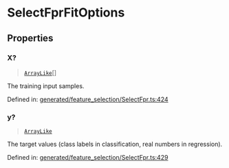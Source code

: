# SelectFprFitOptions

## Properties

### X?

> [`ArrayLike`](../types/ArrayLike.md)[]

The training input samples.

Defined in:  [generated/feature\_selection/SelectFpr.ts:424](https://github.com/transitive-bullshit/scikit-learn-ts/blob/b59c1ff/packages/sklearn/src/generated/feature_selection/SelectFpr.ts#L424)

### y?

> [`ArrayLike`](../types/ArrayLike.md)

The target values (class labels in classification, real numbers in regression).

Defined in:  [generated/feature\_selection/SelectFpr.ts:429](https://github.com/transitive-bullshit/scikit-learn-ts/blob/b59c1ff/packages/sklearn/src/generated/feature_selection/SelectFpr.ts#L429)
